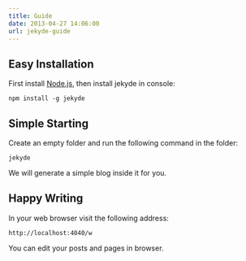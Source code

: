 ```yaml
---
title: Guide
date: 2013-04-27 14:06:00
url: jekyde-guide
---
```


Easy Installation
-----------------

First install [Node.js](http://nodejs.org/), then install jekyde in console:

    npm install -g jekyde


Simple Starting
---------------

Create an empty folder and run the following command in the folder:

    jekyde

We will generate a simple blog inside it for you.

Happy Writing
-------------

In your web browser visit the following address:

    http://localhost:4040/w

You can edit your posts and pages in browser.
